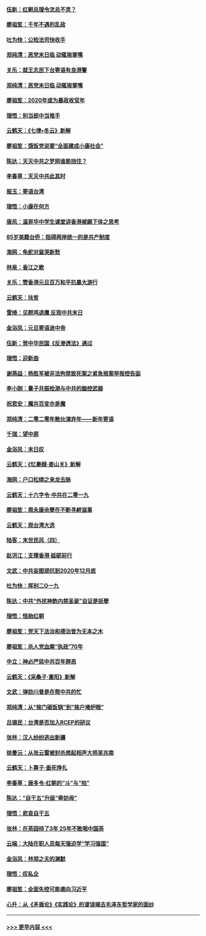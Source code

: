 #### [伍新：红朝总理令怎总不灵？](../pages/nsc993/n11770813.md?t=01061433) 
#### [廖祖笙：千年不遇的乱政](../pages/nsc993/n11770373.md?t=01061433) 
#### [吐为快：公检法司快收手](../pages/nsc993/n11770359.md?t=01061433) 
#### [郑纯清：恶党末日临 动辄挨掌嘴](../pages/nsc993/n11769912.md?t=01061433) 
#### [关乐：就王志民下台寄语有良港警](../pages/nsc993/n11769903.md?t=01061433) 
#### [郑纯清：恶党末日临 动辄挨掌嘴](../pages/nsc993/n11769356.md?t=01061433) 
#### [廖祖笙：2020年或为暴政收官年](../pages/nsc993/n11768216.md?t=01061433) 
#### [理悟：别当郎中当推手](../pages/nsc993/n11768243.md?t=01061433) 
#### [云鹤天：《七律▪冬云》新解](../pages/nsc993/n11768204.md?t=01061433) 
#### [廖祖笙：饿饭党说要“全面建成小康社会”](../pages/nsc993/n11767482.md?t=01061433) 
#### [陈达：天灭中共之罗网谁能挡住？](../pages/nsc993/n11767465.md?t=01061433) 
#### [李春草：天灭中共此其时](../pages/nsc993/n11767452.md?t=01061433) 
#### [振玉：寄语台湾](../pages/nsc993/n11767432.md?t=01061433) 
#### [理悟：小康在何方](../pages/nsc993/n11767394.md?t=01061433) 
#### [唐风：温哥华中学生课堂讲香港被踢下体之思考](../pages/nsc993/n11766848.md?t=01061433) 
#### [85岁美籍台侨：阻碍两岸统一的是共产制度](../pages/nsc993/n11765043.md?t=01061433) 
#### [海网：龟蛇对鼠哭新愁](../pages/nsc993/n11764895.md?t=01061433) 
#### [林泉：香江之歌](../pages/nsc993/n11764415.md?t=01061433) 
#### [关乐：赞香港元旦百万和平抗暴大游行](../pages/nsc993/n11764382.md?t=01061433) 
#### [云鹤天：扶贫](../pages/nsc993/n11764245.md?t=01061433) 
#### [雪绮：见群鸡退鹰  反观中共末日](../pages/nsc993/n11762112.md?t=01061433) 
#### [金浴凤：元旦寄语迷中帝](../pages/nsc993/n11761788.md?t=01061433) 
#### [伍新：贺中华民国《反渗透法》通过](../pages/nsc993/n11761994.md?t=01061433) 
#### [理悟：迎新曲](../pages/nsc993/n11761152.md?t=01061433) 
#### [谢燕益：杨胜军被非法拘禁致死案之紧急报案举报控告函](../pages/nsc993/n11756134.md?t=01061433) 
#### [李小刚：量子共振检测与中共的脑控武器](../pages/nsc993/n11754518.md?t=01061433) 
#### [祝君安：魔共百变亦是魔](../pages/nsc993/n11754469.md?t=01061433) 
#### [郑纯清：二零二零年散伙演弃年——新年寄语](../pages/nsc993/n11754195.md?t=01061433) 
#### [千瑞：望中原](../pages/nsc993/n11754159.md?t=01061433) 
#### [金浴凤：末日叹](../pages/nsc993/n11752359.md?t=01061433) 
#### [云鹤天：《忆秦娥‧娄山关》新解](../pages/nsc993/n11752348.md?t=01061433) 
#### [海网：户口松绑之来龙去脉](../pages/nsc993/n11752328.md?t=01061433) 
#### [云鹤天：十六字令‧中共在二零一九](../pages/nsc993/n11752305.md?t=01061433) 
#### [廖祖笙：周永康余孽在不断寻衅滋事](../pages/nsc993/n11751013.md?t=01061433) 
#### [云鹤天：观台湾大选](../pages/nsc993/n11751007.md?t=01061433) 
#### [陆客：末世民风（四）](../pages/nsc993/n11749203.md?t=01061433) 
#### [赵洪江：支撑香港 砥砺前行](../pages/nsc993/n11748482.md?t=01061433) 
#### [文武：中共妄图顽抗到2020年12月底](../pages/nsc993/n11748446.md?t=01061433) 
#### [吐为快：挥别二O一九](../pages/nsc993/n11748411.md?t=01061433) 
#### [陈达：中共“外扰神韵内禁圣诞”自证是妖孽](../pages/nsc993/n11748226.md?t=01061433) 
#### [理悟：怪胎红朝](../pages/nsc993/n11748206.md?t=01061433) 
#### [廖祖笙：党天下法治和德治皆为无本之木](../pages/nsc993/n11748135.md?t=01061433) 
#### [廖祖笙：杀人党血腥“执政”70年](../pages/nsc993/n11745144.md?t=01061433) 
#### [中立：神必严惩中共百年罪恶](../pages/nsc993/n11744970.md?t=01061433) 
#### [云鹤天：《采桑子‧重阳》新解](../pages/nsc993/n11744948.md?t=01061433) 
#### [文武：弹劾川普是在帮中共的忙](../pages/nsc993/n11744758.md?t=01061433) 
#### [郑纯清：从“挨门砸饭锅”到“挨户堵炉眼”](../pages/nsc993/n11744745.md?t=01061433) 
#### [吕锡民：台湾是否加入RCEP的研议](../pages/nsc993/n11744701.md?t=01061433) 
#### [张林：汉人纷纷逃出新疆](../pages/nsc993/n11743530.md?t=01061433) 
#### [徐曼沅：从张云雷被封杀想起相声大师吴兆南](../pages/nsc993/n11741816.md?t=01061433) 
#### [云鹤天：卜算子‧垂死挣扎](../pages/nsc993/n11739956.md?t=01061433) 
#### [李春草：唐多令‧红朝的“斗”与“拍”](../pages/nsc993/n11739830.md?t=01061433) 
#### [陈达：“自干五”升级“牵妨母”](../pages/nsc993/n11739724.md?t=01061433) 
#### [理悟：悲哀自干五](../pages/nsc993/n11739547.md?t=01061433) 
#### [张林：在茶园待了3年 25年不敢喝中国茶](../pages/nsc993/n11739240.md?t=01061433) 
#### [云端：大陆在职人员每天强迫学“学习强国”](../pages/nsc993/n11738735.md?t=01061433) 
#### [金浴凤：林郑之夫的渊默](../pages/nsc993/n11737735.md?t=01061433) 
#### [理悟：叹私企](../pages/nsc993/n11737715.md?t=01061433) 
#### [廖祖笙：全面失控可能袭向习近平](../pages/nsc993/n11737704.md?t=01061433) 
#### [心升：从《矛盾论》《实践论》的谬误揭去毛泽东哲学家的面纱](../pages/nsc993/n11736962.md?t=01061433) 

----
#### [ >>> 更早内容 <<< ](../indexes/nsc993-earlier.md)
